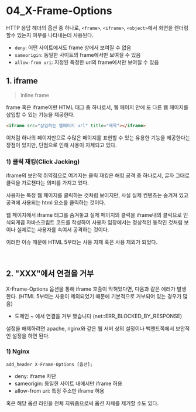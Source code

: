 # 04_X-Frame-Options

HTTP 응답 헤더의 옵션 중 하나로, `<frame>`, `<iframe>`, `<object>`에서 화면을 렌더링 할수 있는지 여부를 나타내는데 사용된다.

- `deny`: 어떤 사이트에서도 frame 상에서 보여질 수 없음
- `sameorigin`: 동일한 사이트의 frame에서만 보여질 수 있음
- `allow-from uri`: 지정된 특정한 uri의 frame에서만 보여질 수 있음

## 1. iframe

> inline frame

frame 혹은 iframe이란 HTML 태그 중 하나로서, 웹 페이지 안에 또 다른 웹 페이지를 삽입할 수 있는 기능을 제공한다.

```html
<iframe src="삽입하는 웹페이지 url" title="제목"></iframe>
```

이처럼 하나의 페이지만으로 수많은 페이지를 표현할 수 있는 유용한 기능을 제공한다는 장점이 있지만, 단점으로 인해 사용이 자제되고 있다.

### 1) 클릭 재킹(Click Jacking)

iframe의 보안적 취약점으로 여겨지는 클릭 재킹은 해킹 공격 중 하나로서, 글자 그대로 클릭을 가로챈다는 의미를 가지고 있다.

사용자는 특정 웹 페이지를 클릭하는 것처럼 보이지만, 사실 실제 컨텐츠는 숨겨져 있고 공격에 사용되는 html 요소를 클릭하는 것이다.

웹 페이지에서 iframe 태그를 숨겨놓고 실제 페이지의 클릭을 iframe내의 클릭으로 인식되게끔 자바스크립트 코드를 작성하여 사용자 입장에서는 정상적인 동작인 것처럼 보이나 실제로는 사용자를 속여서 공격하는 것이다.

이러한 이슈 때문에 HTML 5부터는 사용 자제 혹은 사용 제외가 되었다.

<br>

## 2. "XXX"에서 연결을 거부

X-Frame-Options 옵션을 통해 iframe 호출이 막혀있다면, 다음과 같은 에러가 발생한다. (HTML 5부터는 사용이 제외되었기 때문에 기본적으로 거부되어 있는 경우가 많음)

- 도메인 ~ 에서 연결을 거부 했습니다 (net::ERR_BLOCKED_BY_RESPONSE)

설정을 해제하려면 apache, nginx와 같은 웹 서버 상의 설정이나 백엔드쪽에서 보안적인 설정을 하면 된다.

### 1) Nginx

```nginx
add_header X-Frame-Options [옵션];
```

- deny: iframe 차단
- sameorigin: 동일한 사이트 내에서만 iframe 허용
- allow-from uri: 특정 주소만 iframe 허용

혹은 해당 옵션 라인을 전체 지워줌으로써 옵션 자체를 제거할 수도 있다.
